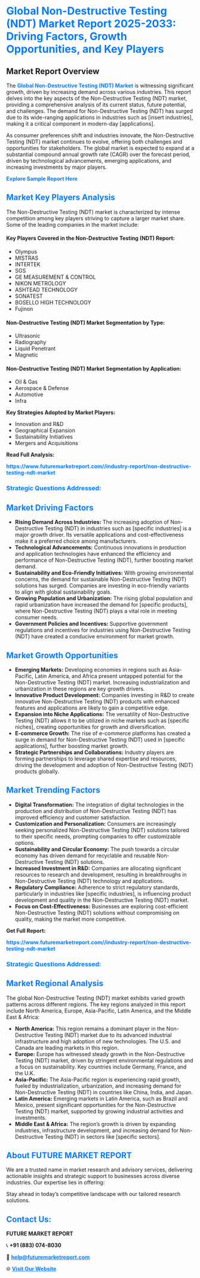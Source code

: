 <h1 style="color: #007BFF;">Global Non-Destructive Testing (NDT) Market Report 2025-2033: Driving Factors, Growth Opportunities, and Key Players</h1>

<section id="overview">
<h2>Market Report Overview</h2>
<p>The <a href="https://www.futuremarketreport.com//industry-report/non-destructive-testing-ndt-market" style="color: #007BFF; text-decoration: none;"><strong>Global Non-Destructive Testing (NDT) Market</strong></a> is witnessing significant growth, driven by increasing demand across various industries. This report delves into the key aspects of the Non-Destructive Testing (NDT) market, providing a comprehensive analysis of its current status, future potential, and challenges. The demand for Non-Destructive Testing (NDT) has surged due to its wide-ranging applications in industries such as [insert industries], making it a critical component in modern-day [applications].</p>
<p>As consumer preferences shift and industries innovate, the Non-Destructive Testing (NDT) market continues to evolve, offering both challenges and opportunities for stakeholders. The global market is expected to expand at a substantial compound annual growth rate (CAGR) over the forecast period, driven by technological advancements, emerging applications, and increasing investments by major players.</p>
</section>

<section id="overview">
<p><a href="https://www.futuremarketreport.com//request-sample/reportId=50787" style="color: #007BFF; text-decoration: none;"><strong>Explore Sample Report Here</strong></a></p>
</section>

<section id="key-players">
<h2 style="color: #007BFF;">Market Key Players Analysis</h2>
<p>The Non-Destructive Testing (NDT) market is characterized by intense competition among key players striving to capture a larger market share. Some of the leading companies in the market include:</p>
<h4>Key Players Covered in the Non-Destructive Testing (NDT) Report:</h4>
<ul><li>Olympus</li><li>MISTRAS</li><li>INTERTEK</li><li>SGS</li><li>GE MEASUREMENT &amp; CONTROL</li><li>NIKON METROLOGY</li><li>ASHTEAD TECHNOLOGY</li><li>SONATEST</li><li>BOSELLO HIGH TECHNOLOGY</li><li>Fujinon</li></ul>
<h4>Non-Destructive Testing (NDT) Market Segmentation by Type:</h4>
<ul><li>Ultrasonic</li><li>Radiography</li><li>Liquid Penetrant</li><li>Magnetic</li></ul>

<h4>Non-Destructive Testing (NDT) Market Segmentation by Application:</h4>
<ul><li>Oil &amp; Gas</li><li>Aerospace &amp; Defense</li><li>Automotive</li><li>Infra</li></ul>
<p><strong>Key Strategies Adopted by Market Players:</strong></p>
<ul>
<li>Innovation and R&D</li>
<li>Geographical Expansion</li>
<li>Sustainability Initiatives</li>
<li>Mergers and Acquisitions</li>
</ul>
</section>

<section>
<p><strong>Read Full Analysis: </strong></p><a href="https://www.futuremarketreport.com//industry-report/non-destructive-testing-ndt-market" style="color: #007BFF; text-decoration: none;"><strong>https://www.futuremarketreport.com//industry-report/non-destructive-testing-ndt-market</strong></a>
<h3 style="color: #007BFF;">Strategic Questions Addressed:</h3>
</section>

<section id="driving-factors">
<h2 style="color: #007BFF;">Market Driving Factors</h2>
<ul>
<li><strong>Rising Demand Across Industries:</strong> The increasing adoption of Non-Destructive Testing (NDT) in industries such as [specific industries] is a major growth driver. Its versatile applications and cost-effectiveness make it a preferred choice among manufacturers.</li>
<li><strong>Technological Advancements:</strong> Continuous innovations in production and application technologies have enhanced the efficiency and performance of Non-Destructive Testing (NDT), further boosting market demand.</li>
<li><strong>Sustainability and Eco-Friendly Initiatives:</strong> With growing environmental concerns, the demand for sustainable Non-Destructive Testing (NDT) solutions has surged. Companies are investing in eco-friendly variants to align with global sustainability goals.</li>
<li><strong>Growing Population and Urbanization:</strong> The rising global population and rapid urbanization have increased the demand for [specific products], where Non-Destructive Testing (NDT) plays a vital role in meeting consumer needs.</li>
<li><strong>Government Policies and Incentives:</strong> Supportive government regulations and incentives for industries using Non-Destructive Testing (NDT) have created a conducive environment for market growth.</li>
</ul>
</section>

<section id="growth-opportunities">
<h2 style="color: #007BFF;">Market Growth Opportunities</h2>
<ul>
<li><strong>Emerging Markets:</strong> Developing economies in regions such as Asia-Pacific, Latin America, and Africa present untapped potential for the Non-Destructive Testing (NDT) market. Increasing industrialization and urbanization in these regions are key growth drivers.</li>
<li><strong>Innovative Product Development:</strong> Companies investing in R&D to create innovative Non-Destructive Testing (NDT) products with enhanced features and applications are likely to gain a competitive edge.</li>
<li><strong>Expansion into Niche Applications:</strong> The versatility of Non-Destructive Testing (NDT) allows it to be utilized in niche markets such as [specific niches], creating opportunities for growth and diversification.</li>
<li><strong>E-commerce Growth:</strong> The rise of e-commerce platforms has created a surge in demand for Non-Destructive Testing (NDT) used in [specific applications], further boosting market growth.</li>
<li><strong>Strategic Partnerships and Collaborations:</strong> Industry players are forming partnerships to leverage shared expertise and resources, driving the development and adoption of Non-Destructive Testing (NDT) products globally.</li>
</ul>
</section>

<section id="trending-factors">
<h2 style="color: #007BFF;">Market Trending Factors</h2>
<ul>
<li><strong>Digital Transformation:</strong> The integration of digital technologies in the production and distribution of Non-Destructive Testing (NDT) has improved efficiency and customer satisfaction.</li>
<li><strong>Customization and Personalization:</strong> Consumers are increasingly seeking personalized Non-Destructive Testing (NDT) solutions tailored to their specific needs, prompting companies to offer customizable options.</li>
<li><strong>Sustainability and Circular Economy:</strong> The push towards a circular economy has driven demand for recyclable and reusable Non-Destructive Testing (NDT) solutions.</li>
<li><strong>Increased Investment in R&D:</strong> Companies are allocating significant resources to research and development, resulting in breakthroughs in Non-Destructive Testing (NDT) technology and applications.</li>
<li><strong>Regulatory Compliance:</strong> Adherence to strict regulatory standards, particularly in industries like [specific industries], is influencing product development and quality in the Non-Destructive Testing (NDT) market.</li>
<li><strong>Focus on Cost-Effectiveness:</strong> Businesses are exploring cost-efficient Non-Destructive Testing (NDT) solutions without compromising on quality, making the market more competitive.</li>
</ul>
</section>

<section>
<p><strong>Get Full Report: </strong></p><a href="https://www.futuremarketreport.com//industry-report/non-destructive-testing-ndt-market" style="color: #007BFF; text-decoration: none;"><strong>https://www.futuremarketreport.com//industry-report/non-destructive-testing-ndt-market</strong></a>
<h3 style="color: #007BFF;">Strategic Questions Addressed:</h3>
</section>


<section id="regional-analysis">
<h2 style="color: #007BFF;">Market Regional Analysis</h2>
<p>The global Non-Destructive Testing (NDT) market exhibits varied growth patterns across different regions. The key regions analyzed in this report include North America, Europe, Asia-Pacific, Latin America, and the Middle East & Africa:</p>
<ul>
<li><strong>North America:</strong> This region remains a dominant player in the Non-Destructive Testing (NDT) market due to its advanced industrial infrastructure and high adoption of new technologies. The U.S. and Canada are leading markets in this region.</li>
<li><strong>Europe:</strong> Europe has witnessed steady growth in the Non-Destructive Testing (NDT) market, driven by stringent environmental regulations and a focus on sustainability. Key countries include Germany, France, and the U.K.</li>
<li><strong>Asia-Pacific:</strong> The Asia-Pacific region is experiencing rapid growth, fueled by industrialization, urbanization, and increasing demand for Non-Destructive Testing (NDT) in countries like China, India, and Japan.</li>
<li><strong>Latin America:</strong> Emerging markets in Latin America, such as Brazil and Mexico, present significant opportunities for the Non-Destructive Testing (NDT) market, supported by growing industrial activities and investments.</li>
<li><strong>Middle East & Africa:</strong> The region’s growth is driven by expanding industries, infrastructure development, and increasing demand for Non-Destructive Testing (NDT) in sectors like [specific sectors].</li>
</ul>
</section>

<footer>
<h2 style="color: #007BFF;">About FUTURE MARKET REPORT</h2>
<p>We are a trusted name in market research and advisory services, delivering actionable insights and strategic support to businesses across diverse industries. Our expertise lies in offering:</p>

<p>Stay ahead in today’s competitive landscape with our tailored research solutions.</p>

<h2 style="color: #007BFF;">Contact Us:</h2>
<p><strong>FUTURE MARKET REPORT</strong></p>
<p>📞 <strong>+91 (883) 074-8030</strong></p>
<p>📧 <strong><a href="mailto:help@futuremarketreport.com" style="color: #007BFF;">help@futuremarketreport.com</a></strong></p>
<p>🌐 <strong><a href="https://www.futuremarketreport.com/" style="color: #007BFF;">Visit Our Website</a></strong></p>
</footer>